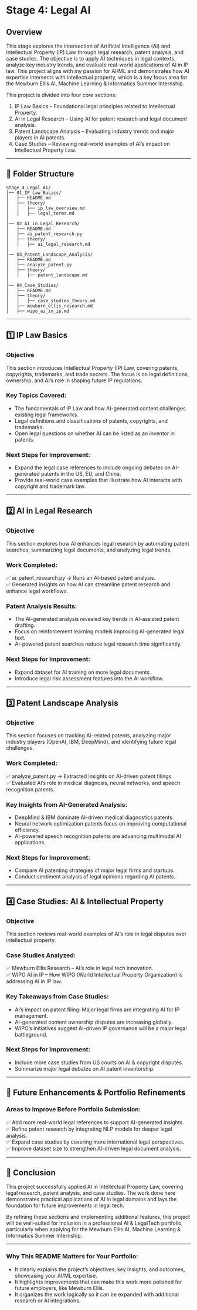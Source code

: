 
# Stage 4: Legal AI

## Overview

This stage explores the intersection of Artificial Intelligence (AI) and Intellectual Property (IP) Law through legal research, patent analysis, and case studies. The objective is to apply AI techniques in legal contexts, analyze key industry trends, and evaluate real-world applications of AI in IP law. This project aligns with my passion for AI/ML and demonstrates how AI expertise intersects with intellectual property, which is a key focus area for the Mewburn Ellis AI, Machine Learning & Informatics Summer Internship.

This project is divided into four core sections:

1. IP Law Basics – Foundational legal principles related to Intellectual Property.
2. AI in Legal Research – Using AI for patent research and legal document analysis.
3. Patent Landscape Analysis – Evaluating industry trends and major players in AI patents.
4. Case Studies – Reviewing real-world examples of AI’s impact on Intellectual Property Law.

---

## 📌 Folder Structure

```plaintext
Stage_4_Legal_AI/
│── 01_IP_Law_Basics/
│   ├── README.md
│   ├── theory/
│   │   ├── ip_law_overview.md
│   │   ├── legal_terms.md
│
│── 02_AI_in_Legal_Research/
│   ├── README.md
│   ├── ai_patent_research.py
│   ├── theory/
│   │   ├── ai_legal_research.md
│
│── 03_Patent_Landscape_Analysis/
│   ├── README.md
│   ├── analyze_patent.py
│   ├── theory/
│   │   ├── patent_landscape.md
│
│── 04_Case_Studies/
│   ├── README.md
│   ├── theory/
│   │   ├── case_studies_theory.md
│   ├── mewburn_ellis_research.md
│   ├── wipo_ai_in_ip.md
```

---

## 1️⃣ IP Law Basics

### Objective
This section introduces Intellectual Property (IP) Law, covering patents, copyrights, trademarks, and trade secrets. The focus is on legal definitions, ownership, and AI’s role in shaping future IP regulations. 

### Key Topics Covered:
- The fundamentals of IP Law and how AI-generated content challenges existing legal frameworks.
- Legal definitions and classifications of patents, copyrights, and trademarks.
- Open legal questions on whether AI can be listed as an inventor in patents.

### Next Steps for Improvement:
- Expand the legal case references to include ongoing debates on AI-generated patents in the US, EU, and China.
- Provide real-world case examples that illustrate how AI interacts with copyright and trademark law.

---

## 2️⃣ AI in Legal Research

### Objective
This section explores how AI enhances legal research by automating patent searches, summarizing legal documents, and analyzing legal trends.

### Work Completed:
✅ ai_patent_research.py → Runs an AI-based patent analysis.  
✅ Generated insights on how AI can streamline patent research and enhance legal workflows.

### Patent Analysis Results:
- The AI-generated analysis revealed key trends in AI-assisted patent drafting.
- Focus on reinforcement learning models improving AI-generated legal text.
- AI-powered patent searches reduce legal research time significantly.

### Next Steps for Improvement:
- Expand dataset for AI training on more legal documents.
- Introduce legal risk assessment features into the AI workflow.

---

## 3️⃣ Patent Landscape Analysis

### Objective
This section focuses on tracking AI-related patents, analyzing major industry players (OpenAI, IBM, DeepMind), and identifying future legal challenges.

### Work Completed:
✅ analyze_patent.py → Extracted insights on AI-driven patent filings.  
✅ Evaluated AI’s role in medical diagnosis, neural networks, and speech recognition patents.

### Key Insights from AI-Generated Analysis:
- DeepMind & IBM dominate AI-driven medical diagnostics patents.
- Neural network optimization patents focus on improving computational efficiency.
- AI-powered speech recognition patents are advancing multimodal AI applications.

### Next Steps for Improvement:
- Compare AI patenting strategies of major legal firms and startups.
- Conduct sentiment analysis of legal opinions regarding AI patents.

---

## 4️⃣ Case Studies: AI & Intellectual Property

### Objective
This section reviews real-world examples of AI’s role in legal disputes over intellectual property.

### Case Studies Analyzed:
✅ Mewburn Ellis Research – AI’s role in legal tech innovation.  
✅ WIPO AI in IP – How WIPO (World Intellectual Property Organization) is addressing AI in IP law.

### Key Takeaways from Case Studies:
- AI’s impact on patent filing: Major legal firms are integrating AI for IP management.
- AI-generated content ownership disputes are increasing globally.
- WIPO’s initiatives suggest AI-driven IP governance will be a major legal battleground.

### Next Steps for Improvement:
- Include more case studies from US courts on AI & copyright disputes.
- Summarize major legal debates on AI patent inventorship.

---

## 📌 Future Enhancements & Portfolio Refinements

### Areas to Improve Before Portfolio Submission:
✅ Add more real-world legal references to support AI-generated insights.  
✅ Refine patent research by integrating NLP models for deeper legal analysis.  
✅ Expand case studies by covering more international legal perspectives.  
✅ Improve dataset size to strengthen AI-driven legal document analysis.

---

## 🚀 Conclusion

This project successfully applied AI in Intellectual Property Law, covering legal research, patent analysis, and case studies. The work done here demonstrates practical applications of AI in legal domains and lays the foundation for future improvements in legal tech.

By refining these sections and implementing additional features, this project will be well-suited for inclusion in a professional AI & LegalTech portfolio, particularly when applying for the Mewburn Ellis AI, Machine Learning & Informatics Summer Internship.

---

### Why This README Matters for Your Portfolio:
- It clearly explains the project’s objectives, key insights, and outcomes, showcasing your AI/ML expertise.
- It highlights improvements that can make this work more polished for future employers, like Mewburn Ellis.
- It organizes the work logically so it can be expanded with additional research or AI integrations.